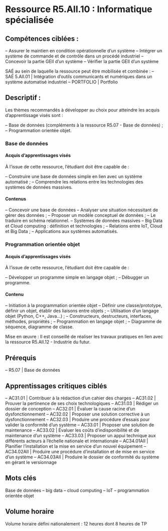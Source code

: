 
# Ressource R5.AII.10 : Informatique spécialisée

## Compétences ciblées :

– Assurer le maintien en condition opérationnelle d’un système
– Intégrer un système de commande et de contrôle dans un procédé industriel
– Concevoir la partie GEII d’un système
– Vérifier la partie GEII d’un système

SAÉ au sein de laquelle la ressource peut être mobilisée et combinée :
– SAÉ 5.AII.01 | Intégration d’outils communicants et numériques dans un système automatisé industriel
– PORTFOLIO | Portfolio

## Descriptif :

Les thèmes recommandés à développer au choix pour atteindre les acquis d’apprentissage visés sont :

– Base de données (compléments à la ressource R5.07 - Base de données) ;
– Programmation orientée objet.

### Base de données

#### Acquis d’apprentissages visés

À l’issue de cette ressource, l’étudiant doit être capable de :

– Construire une base de données simple en lien avec un système automatisé ;
– Comprendre les relations entre les technologies des systèmes de données massives.

#### Contenus

– Concevoir une base de données
– Analyser une situation nécessitant de gérer des données ;
– Proposer un modèle conceptuel de données ;
– Le traduire en schéma relationnel.
– Systèmes de données massives
– Big Data et Cloud computing : définition et technologies ;
– Relations entre IoT, Cloud et Big Data ;
– Applications aux systèmes automatisés.

### Programmation orientée objet

#### Acquis d’apprentissages visés

À l’issue de cette ressource, l’étudiant doit être capable de :

– Développer un programme simple en langage objet ;
– Débugger un programme.

#### Contenu

– Initiation à la programmation orientée objet
– Définir une classe/prototype, définir un objet, établir des liaisons entre objets ;
– Utilisation d’un langage objet (Python, C++, Java...) ;
– Constructeurs, destructeurs, interfaces, méthodes, propriétés ;
– Programmation en langage objet ;
– Diagramme de séquence, diagramme de classe.

Mise en œuvre : Il est conseillé de réaliser les travaux pratiques en lien avec la ressource R5.AII.12 - Industrie du futur.

## Prérequis

– R5.07 | Base de données

## Apprentissages critiques ciblés

– AC31.01 | Contribuer à la rédaction d’un cahier des charges
– AC31.02 | Prouver la pertinence de ses choix technologiques
– AC31.03 | Rédiger un dossier de conception
– AC32.01 | Évaluer la cause racine d’un dysfonctionnement
– AC32.02 | Proposer une solution corrective à un dysfonctionnement
– AC32.03 | Produire une procédure d’essais pour valider la conformité d’un système
– AC33.01 | Proposer une solution de maintenance
– AC33.02 | Évaluer les coûts d’indisponibilité et de maintenance d’un système
– AC33.03 | Proposer un appui technique aux différents acteurs à l’échelle nationale et internationale
– AC34.01AII | Planifier l’installation et la mise en service d’un nouvel équipement
– AC34.02AII | Produire une procédure d’installation et de mise en service d’un système
– AC34.03AII | Produire le dossier de conformité du système en gérant le versionnage

## Mots clés

Base de données – big data – cloud computing – IoT – programmation orientée objet

## Volume horaire

Volume horaire défini nationalement : 12 heures dont 8 heures de TP
